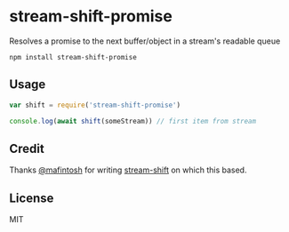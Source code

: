 # stream-shift-promise

Resolves a promise to the next buffer/object in a stream's readable queue

```
npm install stream-shift-promise
```

## Usage

``` js
var shift = require('stream-shift-promise')

console.log(await shift(someStream)) // first item from stream
```

## Credit

Thanks [@mafintosh](https://github.com/mafintosh) for writing [stream-shift](https://www.npmjs.com/package/stream-shift) on which this based.

## License

MIT

